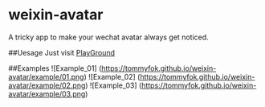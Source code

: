 weixin-avatar
=============

A tricky app to make your wechat avatar always get noticed.

##Uesage
Just visit [PlayGround](http://tommyfok.github.io/weixin-avatar/)

##Examples
![Example_01]
(https://tommyfok.github.io/weixin-avatar/example/01.png)
![Example_02]
(https://tommyfok.github.io/weixin-avatar/example/02.png)
![Example_03]
(https://tommyfok.github.io/weixin-avatar/example/03.png)
